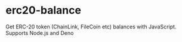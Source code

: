 # erc20-balance
Get ERC-20 token (ChainLink, FileCoin etc) balances with JavaScript. Supports Node.js and Deno
